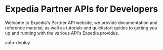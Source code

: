 # Expedia Partner APIs for Developers

Welcome to Expedia's Partner API website, we provide documentation and reference material, as well as tutorials and quickstart guides to getting you up and running with the various API's Expedia provides.

auto-deploy
